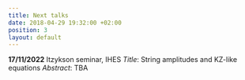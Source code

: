 ```yaml
---
title: Next talks
date: 2018-04-29 19:32:00 +02:00
position: 3
layout: default
---
```


**17/11/2022**
Itzykson seminar, IHES
*Title*: String amplitudes and KZ-like equations
*Abstract*: TBA